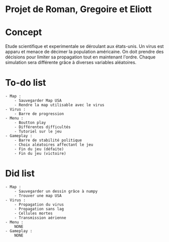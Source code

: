 # Projet de Roman, Gregoire et Eliott


# Concept
Etude scientifique et experimentale se déroulant aux états-unis. Un virus est apparu et menace de décimer la population américaine.
On doit prendre des décisions pour limiter sa propagation tout en maintenant l'ordre.
Chaque simulation sera différente grâce à diverses variables aléatoires.

# To-do list
    - Map :
        - Sauvegarder Map USA
        - Rendre la map utilisable avec le virus
    - Virus :
        - Barre de progression
    - Menu :
        - Boutton play
        - Différentes difficultés
        - Tutoriel sur le jeu
    - Gameplay :
        - Barre de stabilité politique
        - Choix aléatoires affectant le jeu
        - Fin du jeu (défaite)
        - Fin du jeu (victoire)
        


# Did list
    - Map :
        - Sauvegarder un dessin grâce à numpy
        - Trouver une map USA
    - Virus :
        - Propagation du virus
        - Propagation sans lag
        - Cellules mortes
        - Transmission aérienne
    - Menu :
        NONE
    - Gameplay :
        NONE